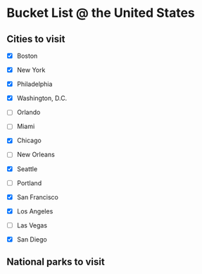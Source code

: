 # Bucket List @ the United States

## Cities to visit

- [x] Boston
- [x] New York
- [x] Philadelphia
- [x] Washington, D.C.
- [ ] Orlando
- [ ] Miami
- [x] Chicago
- [ ] New Orleans
- [x] Seattle
- [ ] Portland
- [x] San Francisco
- [x] Los Angeles
- [ ] Las Vegas
- [x] San Diego


## National parks to visit
